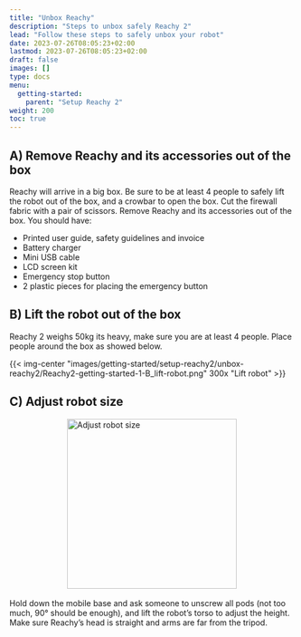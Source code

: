 ```yaml
---
title: "Unbox Reachy"
description: "Steps to unbox safely Reachy 2"
lead: "Follow these steps to safely unbox your robot"
date: 2023-07-26T08:05:23+02:00
lastmod: 2023-07-26T08:05:23+02:00
draft: false
images: []
type: docs
menu:
  getting-started:
    parent: "Setup Reachy 2"
weight: 200
toc: true
---
```



## A) Remove Reachy and its accessories out of the box

Reachy will arrive in a big box. Be sure to be at least 4 people to safely lift the robot out of the box, and a crowbar to open the box. Cut the firewall fabric with a pair of scissors. Remove Reachy and its accessories out of the box. You should have:

- Printed user guide, safety guidelines and invoice
- Battery charger
- Mini USB cable
- LCD screen kit
- Emergency stop button
- 2 plastic pieces for placing the emergency button

## B) Lift the robot out of the box

Reachy 2 weighs 50kg its heavy, make sure you are at least 4 people. Place people around the box as showed below.

{{< img-center "images/getting-started/setup-reachy2/unbox-reachy2/Reachy2-getting-started-1-B_lift-robot.png" 300x "Lift robot" >}}


## C) Adjust robot size

<img src="/gifs/getting-started/setup-reachy2/unbox-reachy2/Reachy2_getting-started-1-C_Adjust-robot-size_864x864.gif" alt="Adjust robot size" style="display: block; margin: 0 auto;" width="300">  

<br />
Hold down the mobile base and ask someone to unscrew all pods (not too much, 90° should be enough), and lift the robot’s torso to adjust the height. Make sure Reachy’s head is straight and arms are far from the tripod.
